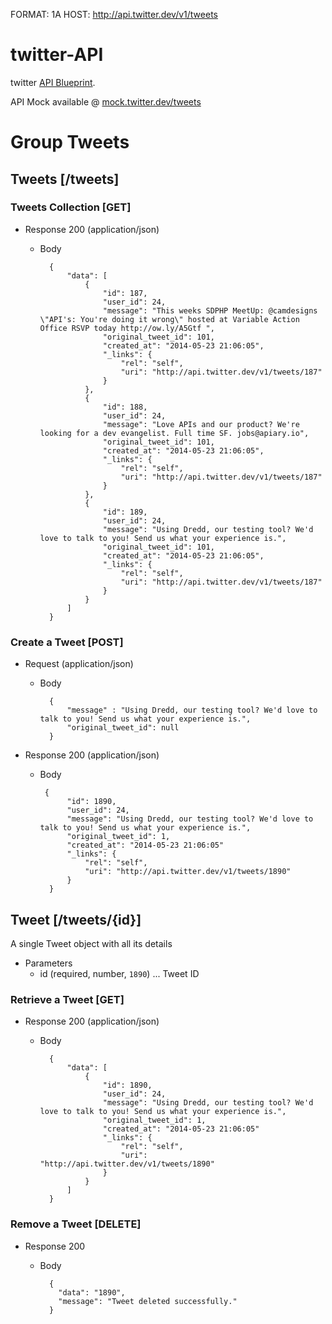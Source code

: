 FORMAT: 1A
HOST: http://api.twitter.dev/v1/tweets

# twitter-API
twitter [API Blueprint](http://apiblueprint.org).

API Mock available @ [mock.twitter.dev/tweets](http://mock.twitter.dev/tweets)

# Group Tweets

## Tweets [/tweets]
### Tweets Collection [GET]
+ Response 200 (application/json)
    + Body

            {
                "data": [
                    {
                        "id": 187,
                        "user_id": 24,
                        "message": "This weeks SDPHP MeetUp: @camdesigns \"API's: You're doing it wrong\" hosted at Variable Action Office RSVP today http://ow.ly/A5Gtf ",
                        "original_tweet_id": 101,
                        "created_at": "2014-05-23 21:06:05",
                        "_links": {
                            "rel": "self",
                            "uri": "http://api.twitter.dev/v1/tweets/187"
                        }
                    },
                    {
                        "id": 188,
                        "user_id": 24,
                        "message": "Love APIs and our product? We're looking for a dev evangelist. Full time SF. jobs@apiary.io",
                        "original_tweet_id": 101,
                        "created_at": "2014-05-23 21:06:05",
                        "_links": {
                            "rel": "self",
                            "uri": "http://api.twitter.dev/v1/tweets/187"
                        }
                    },
                    {
                        "id": 189,
                        "user_id": 24,
                        "message": "Using Dredd, our testing tool? We'd love to talk to you! Send us what your experience is.",
                        "original_tweet_id": 101,
                        "created_at": "2014-05-23 21:06:05",
                        "_links": {
                            "rel": "self",
                            "uri": "http://api.twitter.dev/v1/tweets/187"
                        }
                    }
                ]
            }





### Create a Tweet [POST]

+ Request (application/json)
    + Body

            {
                "message" : "Using Dredd, our testing tool? We'd love to talk to you! Send us what your experience is.",
                "original_tweet_id": null 
            }

+ Response 200 (application/json)
    + Body

           {
                "id": 1890,
                "user_id": 24,
                "message": "Using Dredd, our testing tool? We'd love to talk to you! Send us what your experience is.",
                "original_tweet_id": 1,
                "created_at": "2014-05-23 21:06:05"
                "_links": {
                    "rel": "self",
                    "uri": "http://api.twitter.dev/v1/tweets/1890"
                }
            }




## Tweet [/tweets/{id}]
A single Tweet object with all its details

+ Parameters
    + id (required, number, `1890`) ... Tweet ID

### Retrieve a Tweet [GET]
+ Response 200 (application/json)
    + Body

            {
                "data": [
                    {
                        "id": 1890,
                        "user_id": 24,
                        "message": "Using Dredd, our testing tool? We'd love to talk to you! Send us what your experience is.",
                        "original_tweet_id": 1,
                        "created_at": "2014-05-23 21:06:05"
                        "_links": {
                            "rel": "self",
                            "uri": "http://api.twitter.dev/v1/tweets/1890"
                        }
                    }
                ]
            }





### Remove a Tweet [DELETE]
+ Response 200
    + Body

            {
              "data": "1890",
              "message": "Tweet deleted successfully."
            }
